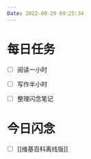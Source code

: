 ```yaml
---
Date: 2022-09-29 09:25:34
---
```


# 每日任务
- [ ] 阅读一小时
- [ ] 写作半小时
- [ ] 整理闪念笔记


# 今日闪念
- [ ] [[维基百科离线版]]



